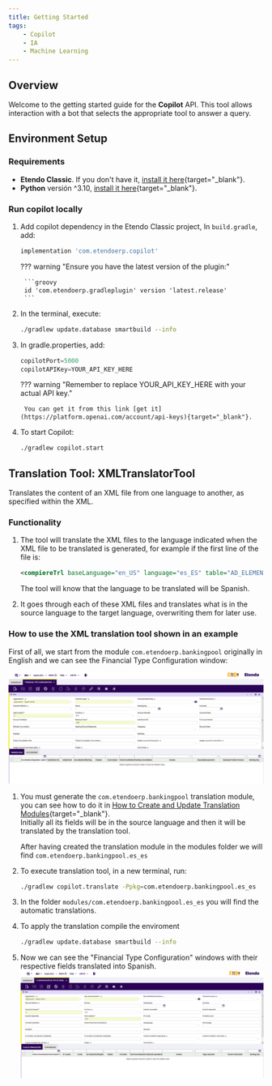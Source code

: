 ```yaml
---
title: Getting Started
tags:
    - Copilot
    - IA
    - Machine Learning
---
```

## Overview

Welcome to the getting started guide for the **Copilot** API. This tool allows interaction with a bot that selects the appropriate tool to answer a query.

## Environment Setup

### Requirements
- **Etendo Classic**. If you don't have it, [install it here](/docs/developer-guide/etendo-classic/getting-started/installation/install-etendo-development-environment/){target="_blank"}.
- **Python** versión ^3.10, [install it here](https://www.python.org/downloads/){target="_blank"}.

### Run copilot locally

1. Add copilot dependency in the Etendo Classic project, In `build.gradle`, add:
    ```groovy
    implementation 'com.etendoerp.copilot'
    ```

    ??? warning "Ensure you have the latest version of the plugin:"
        
        ```groovy
        id 'com.etendoerp.gradleplugin' version 'latest.release'
        ```

2. In the terminal, execute:
    ``` bash title="Terminal"
    ./gradlew update.database smartbuild --info
    ```

3. In gradle.properties, add:
    ```groovy title="build.gradle"
    copilotPort=5000
    copilotAPIKey=YOUR_API_KEY_HERE
    ```

    ??? warning "Remember to replace YOUR_API_KEY_HERE with your actual API key."

        You can get it from this link [get it](https://platform.openai.com/account/api-keys){target="_blank"}.

4. To start Copilot:

    ``` bash title="Terminal"
    ./gradlew copilot.start
    ```

## Translation Tool: XMLTranslatorTool

Translates the content of an XML file from one language to another, as specified within the XML.  

### Functionality

1. The tool will translate the XML files to the language indicated when the XML file to be translated is generated, for example if the first line of the file is:

    ```xml
    <compiereTrl baseLanguage="en_US" language="es_ES" table="AD_ELEMENT" version="">
    ```

    The tool will know that the language to be translated will be Spanish.

2. It goes through each of these XML files and translates what is in the source language to the target language, overwriting them for later use.

### How to use the XML translation tool shown in an example

First of all, we start from the module `com.etendoerp.bankingpool` originally in English and we can see the Financial Type Configuration window:

![](/docs/assets/developer-guide/etendo-copilot/getting-started/banking-pool-en.png)

1. You must generate the `com.etendoerp.bankingpool` translation module, you can see how to do it in [How to Create and Update Translation Modules](/docs/developer-guide/etendo-classic/how-to-guides/how-to-create-and-update-translation-modules/){target="_blank"}. <br> Initially all its fields will be in the source language and then it will be translated by the translation tool.
  
    After having created the translation module in the modules folder we will find `com.etendoerp.bankingpool.es_es`

2.  To execute translation tool, in a new terminal, run:
    ``` bash title="Terminal"
    ./gradlew copilot.translate -Ppkg=com.etendoerp.bankingpool.es_es
    ```

3. In the folder ```modules/com.etendoerp.bankingpool.es_es``` you will find the automatic translations.

4. To apply the translation compile the enviroment
    ``` bash title="Terminal"
    ./gradlew update.database smartbuild --info
    ```

5. Now we can see the "Financial Type Configuration" windows with their respective fields translated into Spanish.
    ![](/docs/assets/developer-guide/etendo-copilot/getting-started/banking-pool-es.png)